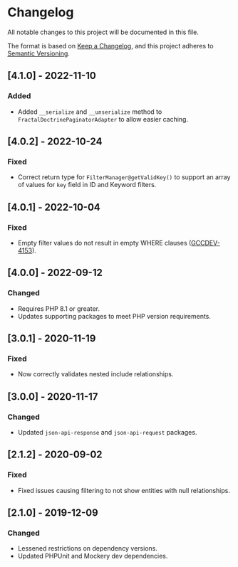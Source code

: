 # Changelog

All notable changes to this project will be documented in this file.

The format is based on [Keep a Changelog](https://keepachangelog.com/en/1.0.0/),
and this project adheres to [Semantic Versioning](https://semver.org/spec/v2.0.0.html).

## [4.1.0] - 2022-11-10 

### Added

-   Added `__serialize` and `__unserialize` method to `FractalDoctrinePaginatorAdapter` to allow easier caching.

## [4.0.2] - 2022-10-24

### Fixed

-   Correct return type for `FilterManager@getValidKey()` to support an array of
    values for `key` field in ID and Keyword filters.

## [4.0.1] - 2022-10-04

### Fixed

-   Empty filter values do not result in empty WHERE clauses ([GCCDEV-4153](https://jira.gannett.com/browse/GCCDEV-4153)).

## [4.0.0] - 2022-09-12

### Changed

-   Requires PHP 8.1 or greater.
-   Updates supporting packages to meet PHP version requirements.

## [3.0.1] - 2020-11-19

### Fixed

-   Now correctly validates nested include relationships.

## [3.0.0] - 2020-11-17

### Changed

-   Updated `json-api-response` and `json-api-request` packages.

## [2.1.2] - 2020-09-02

### Fixed

-   Fixed issues causing filtering to not show entities with null relationships.

## [2.1.0] - 2019-12-09

### Changed

-   Lessened restrictions on dependency versions.
-   Updated PHPUnit and Mockery dev dependencies.
